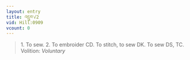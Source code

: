 ```yaml
---
layout: entry
title: འདྲུབ་√2
vid: Hill:0909
vcount: 0
---
```

> 1\. To sew\. 2\. To embroider CD\. To stitch, to sew DK\. To sew DS, TC\.
> Volition: _Voluntary_


